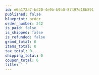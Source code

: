 ```yaml
---
id: e6a172a7-bd20-4e9b-b9a0-87497d18b891
published: false
blueprint: order
order_number: 242
is_paid: false
is_shipped: false
is_refunded: false
grand_total: 0
items_total: 0
tax_total: 0
shipping_total: 0
coupon_total: 0
title: ' '
---
```

